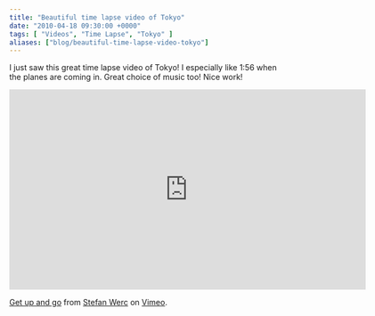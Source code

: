 ```yaml
---
title: "Beautiful time lapse video of Tokyo"
date: "2010-04-18 09:30:00 +0000"
tags: [ "Videos", "Time Lapse", "Tokyo" ]
aliases: ["blog/beautiful-time-lapse-video-tokyo"]
---
```

I just saw this great time lapse video of Tokyo! I especially like 1:56 when the planes are coming in. Great choice of music too! Nice work!

<iframe src="https://player.vimeo.com/video/10988919" width="640" height="360" frameborder="0" webkitallowfullscreen mozallowfullscreen allowfullscreen></iframe>

[Get up and go](http://vimeo.com/10988919) from [Stefan Werc](http://vimeo.com/user1393923) on [Vimeo](http://vimeo.com/).